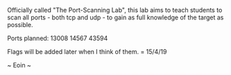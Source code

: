Officially called "The Port-Scanning Lab", this lab aims to teach students to scan all ports - both tcp and udp - to gain as full knowledge of the target as possible.

Ports planned:
  13008
  14567
  43594

Flags will be added later when I think of them. = 15/4/19

~ Eoin ~
